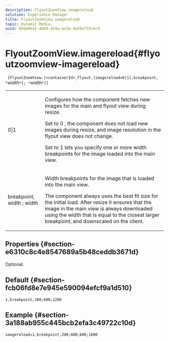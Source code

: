 ```yaml
---
description: FlyoutZoomView.imagereload
solution: Experience Manager
title: FlyoutZoomView.imagereload
topic: Dynamic Media
uuid: 98a84ba1-4b89-424a-ac2e-4a59af33cec0
---
```


# FlyoutZoomView.imagereload{#flyoutzoomview-imagereload}

 ` [FlyoutZoomView.|<containerId>_flyout.]imagereload=0|1[,breakpoint, *`width`*[; *`width`*]]`

<table id="table_7DA232CB62134078B788B9AB1452F363"> 
 <tbody> 
  <tr> 
   <td colname="col1"> <p> <span class="codeph"> 0|1 </span> </p> </td> 
   <td colname="col2"> <p> Configures how the component fetches new images for the main and flyout view during resize. </p> <p>Set to <span class="codeph"> 0 </span>, the component does not load new images during resize, and image resolution in the flyout view does not change. </p> <p>Set to <span class="codeph"> 1 </span> lets you specify one or more width breakpoints for the image loaded into the main view. </p> </td> 
  </tr> 
  <tr> 
   <td colname="col1"> <p> <span class="codeph"> breakpoint, <span class="varname"> width </span>; <span class="varname"> width </span> </span> </p> </td> 
   <td colname="col2"> <p>Width breakpoints for the image that is loaded into the main view. </p> <p>The component always uses the best fit size for the initial load. After resize it ensures that the image in the main view is always downloaded using the width that is equal to the closest larger breakpoint, and downscaled on the client. </p> </td> 
  </tr> 
 </tbody> 
</table>

## Properties {#section-e6310c8c4e8547689a5b48ceddb3671d}

Optional.

## Default {#section-fcb06fd8e7e945e590094efcf9a1d510}

`1,breakpoint,300;600;1200`

## Example {#section-3a188ab955c445bcb2efa3c49722c10d}

`imagereload=1,breakpoint,200;400;800;1600` 
